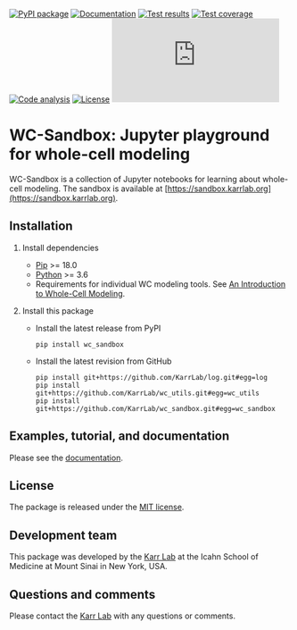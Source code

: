 [![PyPI package](https://img.shields.io/pypi/v/wc_sandbox.svg)](https://pypi.python.org/pypi/wc_sandbox)
[![Documentation](https://readthedocs.org/projects/wc_sandbox/badge/?version=latest)](https://docs.karrlab.org/wc_sandbox)
[![Test results](https://circleci.com/gh/KarrLab/wc_sandbox.svg?style=shield)](https://circleci.com/gh/KarrLab/wc_sandbox)
[![Test coverage](https://coveralls.io/repos/github/KarrLab/wc_sandbox/badge.svg)](https://coveralls.io/github/KarrLab/wc_sandbox)
[![Code analysis](https://api.codeclimate.com/v1/badges/c8e5e44b6d9b957ef0ec/maintainability)](https://codeclimate.com/github/KarrLab/wc_sandbox)
[![License](https://img.shields.io/github/license/KarrLab/wc_sandbox.svg)](LICENSE)
![Analytics](https://ga-beacon.appspot.com/UA-86759801-1/wc_sandbox/README.md?pixel)


# WC-Sandbox: Jupyter playground for whole-cell modeling

WC-Sandbox is a collection of Jupyter notebooks for learning about whole-cell modeling. The sandbox is available at [https://sandbox.karrlab.org](https://sandbox.karrlab.org).

## Installation
1. Install dependencies

    * [Pip](https://pip.pypa.io) >= 18.0
    * [Python](https://www.python.org) >= 3.6
    * Requirements for individual WC modeling tools. See [An Introduction to Whole-Cell Modeling](http://docs.karrlab.org/intro_to_wc_modeling/master/0.0.1/installation.html).

2. Install this package 

    * Install the latest release from PyPI
      ```
      pip install wc_sandbox
      ```

    * Install the latest revision from GitHub
      ```
      pip install git+https://github.com/KarrLab/log.git#egg=log
      pip install git+https://github.com/KarrLab/wc_utils.git#egg=wc_utils
      pip install git+https://github.com/KarrLab/wc_sandbox.git#egg=wc_sandbox
      ```

## Examples, tutorial, and documentation
Please see the [documentation](https://docs.karrlab.org/wc_sandbox).

## License
The package is released under the [MIT license](LICENSE).

## Development team
This package was developed by the [Karr Lab](https://www.karrlab.org) at the Icahn School of Medicine at Mount Sinai in New York, USA.

## Questions and comments
Please contact the [Karr Lab](https://www.karrlab.org) with any questions or comments.
